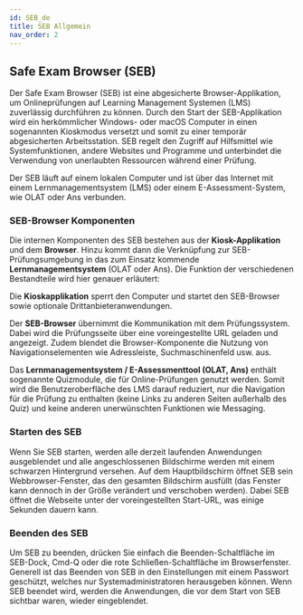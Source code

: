 ```yaml
---
id: SEB_de
title: SEB Allgemein
nav_order: 2
---
```


## Safe Exam Browser (SEB) 

Der Safe Exam Browser (SEB) ist eine abgesicherte Browser-Applikation, um Onlineprüfungen auf Learning Management Systemen (LMS) zuverlässig durchführen zu können. Durch den Start der SEB-Applikation wird ein herkömmlicher Windows- oder macOS Computer in einen sogenannten Kioskmodus versetzt und somit zu einer temporär abgesicherten Arbeitsstation. SEB regelt den Zugriff auf Hilfsmittel wie Systemfunktionen, andere Websites und Programme und unterbindet die Verwendung von unerlaubten Ressourcen während einer Prüfung.

Der SEB läuft auf einem lokalen Computer und ist über das Internet mit einem Lernmanagementsystem (LMS) oder einem E-Assessment-System, wie OLAT oder Ans verbunden. 

### SEB-Browser Komponenten

Die internen Komponenten des SEB bestehen aus der **Kiosk-Applikation** und dem **Browser**. Hinzu kommt dann die Verknüpfung zur SEB-Prüfungsumgebung in das zum Einsatz kommende **Lernmanagementsystem** (OLAT oder Ans). Die Funktion der verschiedenen Bestandteile wird hier genauer erläutert: 

Die **Kioskapplikation** sperrt den Computer und startet den SEB-Browser sowie optionale Drittanbieteranwendungen. 

Der **SEB-Browser** übernimmt die Kommunikation mit dem Prüfungssystem. Dabei wird die Prüfungsseite über eine voreingestellte URL geladen und angezeigt. Zudem blendet die Browser-Komponente die Nutzung von Navigationselementen wie Adressleiste, Suchmaschinenfeld usw. aus. 

Das **Lernmanagementsystem / E-Assessmenttool (OLAT, Ans)** enthält sogenannte Quizmodule, die für Online-Prüfungen genutzt werden. Somit wird die Benutzeroberfläche des LMS darauf reduziert, nur die Navigation für die Prüfung zu enthalten (keine Links zu anderen Seiten außerhalb des Quiz) und keine anderen unerwünschten Funktionen wie Messaging. 


### Starten des SEB
Wenn Sie SEB starten, werden alle derzeit laufenden Anwendungen ausgeblendet und alle angeschlossenen Bildschirme werden mit einem schwarzen Hintergrund versehen. Auf dem Hauptbildschirm öffnet SEB sein Webbrowser-Fenster, das den gesamten Bildschirm ausfüllt (das Fenster kann dennoch in der Größe verändert und verschoben werden). Dabei SEB öffnet die Webseite unter der voreingestellten Start-URL, was einige Sekunden dauern kann. 

### Beenden des SEB
Um SEB zu beenden, drücken Sie einfach die Beenden-Schaltfläche im SEB-Dock, Cmd-Q oder die rote Schließen-Schaltfläche im Browserfenster. Generell ist das Beenden von SEB in den Einstellungen mit einem Passwort geschützt, welches nur Systemadministratoren herausgeben können. Wenn SEB beendet wird, werden die Anwendungen, die vor dem Start von SEB sichtbar waren, wieder eingeblendet.
